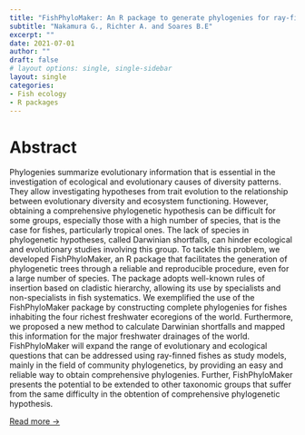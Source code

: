 ```yaml
---
title: "FishPhyloMaker: An R package to generate phylogenies for ray-finned fishes"
subtitle: "Nakamura G., Richter A. and Soares B.E"
excerpt: ""
date: 2021-07-01
author: ""
draft: false
# layout options: single, single-sidebar
layout: single
categories:
- Fish ecology
- R packages
---
```


# Abstract

Phylogenies summarize evolutionary information that is essential in the investigation of ecological and evolutionary causes of diversity patterns. They allow investigating hypotheses from trait evolution to the relationship between evolutionary diversity and ecosystem functioning. However, obtaining a comprehensive phylogenetic hypothesis can be difficult for some groups, especially those with a high number of species, that is the case for fishes, particularly tropical ones. The lack of species in phylogenetic hypotheses, called Darwinian shortfalls, can hinder ecological and evolutionary studies involving this group. To tackle this problem, we developed FishPhyloMaker, an R package that facilitates the generation of phylogenetic trees through a reliable and reproducible procedure, even for a large number of species. The package adopts well-known rules of insertion based on cladistic hierarchy, allowing its use by specialists and non-specialists in fish systematics. We exemplified the use of the FishPhyloMaker package by constructing complete phylogenies for fishes inhabiting the four richest freshwater ecoregions of the world. Furthermore, we proposed a new method to calculate Darwinian shortfalls and mapped this information for the major freshwater drainages of the world. FishPhyloMaker will expand the range of evolutionary and ecological questions that can be addressed using ray-finned fishes as study models, mainly in the field of community phylogenetics, by providing an easy and reliable way to obtain comprehensive phylogenies. Further, FishPhyloMaker presents the potential to be extended to other taxonomic groups that suffer from the same difficulty in the obtention of comprehensive phylogenetic hypothesis.

[Read more ->](https://www.biorxiv.org/content/10.1101/2021.05.07.442752v2)
